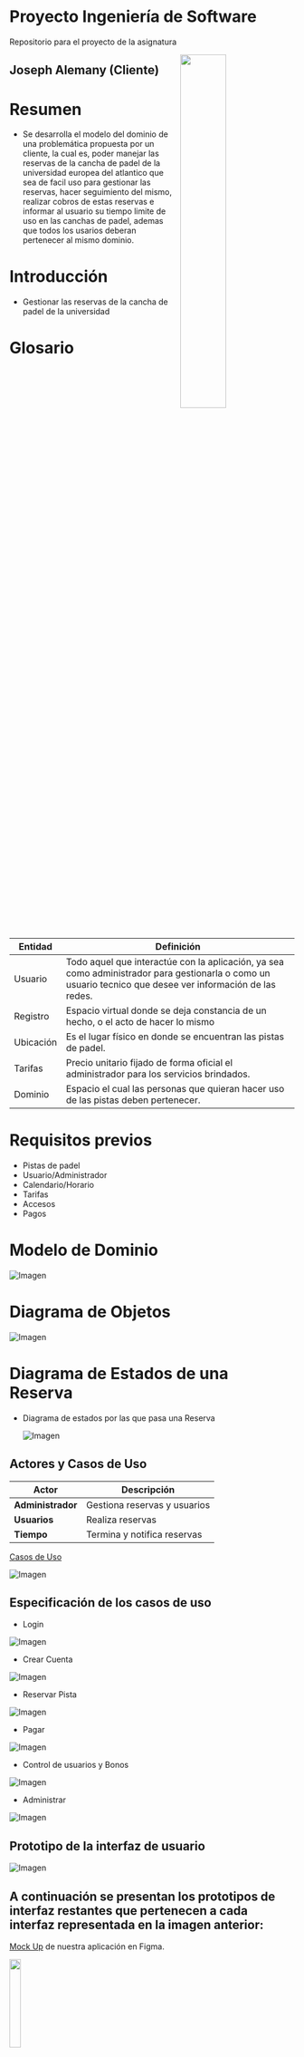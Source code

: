 # Proyecto Ingeniería de Software
Repositorio para el proyecto de la asignatura

<img src="LOGO_APP.svg" width=40% align=right>

## Joseph Alemany (Cliente)
# Resumen
- Se desarrolla el modelo del dominio de una problemática propuesta por un cliente, la cual es, poder manejar las reservas de la cancha de padel de la universidad europea del atlantico que sea de facil uso para gestionar las reservas, hacer seguimiento del mismo, realizar cobros de estas reservas e informar al usuario su tiempo limite de uso en las canchas de padel, ademas que todos los usarios deberan pertenecer al mismo dominio.
# Introducción
- Gestionar las reservas de la cancha de padel de la universidad 
# Glosario
| Entidad     | Definición                                                                                                                                                                                                                |
| ----------- | ------------------------------------------------------------------------------------------------------------------------------------------------------------------------------------------------------------------------- |
| Usuario     | Todo aquel que interactúe con la aplicación, ya sea como administrador para gestionarla o como un usuario tecnico que desee ver información de las redes.                                                                 |
| Registro         |Espacio  virtual donde se deja constancia de un hecho, o el acto de hacer lo mismo |
| Ubicación   | Es el lugar físico en donde se encuentran las pistas de padel.                                                                                                                                                                          |
| Tarifas      | Precio unitario fijado de forma oficial el administrador para los servicios brindados.                                                  |                                                                        |                                                                                                        |
| Dominio      | Espacio el cual las personas que quieran hacer uso de las pistas deben pertenecer.                                                                                                                                |

# Requisitos previos
- Pistas de padel
- Usuario/Administrador
- Calendario/Horario
- Tarifas
- Accesos
- Pagos


# Modelo de Dominio 

![Imagen](imagenes/ModeloDeDominio.svg)

# Diagrama de Objetos 
![Imagen](imagenes/DiagramaDeObjetos.svg)

# Diagrama de Estados de una Reserva
- Diagrama de estados por las que pasa una Reserva

            
  ![Imagen](imagenes/DiagramadeEstadodeunaReserva.png)



## Actores y Casos de Uso

| Actor                 |Descripción                                    |
| --------------------- | ---------------------------------------------- |
| **Administrador**     | Gestiona reservas y usuarios         |
| **Usuarios**          | Realiza reservas               |
| **Tiempo**            | Termina y notifica reservas               |

[Casos de Uso](/CasosDeUso/)

![Imagen](imagenes/CasoDeUsoSVG.svg)


## Especificación de los casos de uso 

- Login 

![Imagen](imagenes/DiagramaDeEstadosLogin.svg)

- Crear Cuenta 

![Imagen](imagenes/DiagramaDeEstadosCrear.svg)

- Reservar Pista

![Imagen](imagenes/diagramaDeEstadosReservar.svg)

- Pagar 

![Imagen](imagenes/DiagramaDeEstadosPagar.svg)

- Control de usuarios y Bonos

![Imagen](imagenes/DiagramaDeEstadosGestionar.svg)

- Administrar 

![Imagen](imagenes/DiagramaDeEstadosAdministrar.svg)



## Prototipo de la interfaz de usuario

![Imagen](imagenes/Prototipos.png)

## A continuación se presentan los prototipos de interfaz restantes que pertenecen a cada interfaz representada en la imagen anterior:

[Mock Up](https://www.figma.com/file/MpId1d2MqM2VkYzj57Lq8v/MockUp?type=design&node-id=0%3A1&mode=design&t=yik5d5ON9Fbw465y-1) de nuestra aplicación en Figma.

<img src="MockUp.svg" width=20% >

